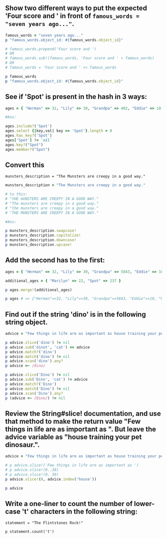 ## Show two different ways to put the expected 'Four score and ' in front of `famous_words = "seven years ago..."`.

```ruby
famous_words = "seven years ago..."
p "famous_words.object_id: #{famous_words.object_id}"

# famous_words.prepend('Four score and ')
# OR
# famous_words.sub!(famous_words, 'Four score and ' + famous_words)
# OR
# famous_words = 'Four score and ' << famous_words

p famous_words
p "famous_words.object_id: #{famous_words.object_id}"

```


## See if 'Spot' is present in the hash in 3 ways:
```ruby
ages = { "Herman" => 32, "Lily" => 30, "Grandpa" => 402, "Eddie" => 10 }

#Ans:

ages.include?('Spot')
ages.select {|key,val| key == 'Spot'}.length > 0
ages.has_key?('Spot')
ages['Spot'] != `nil`
ages.key?("Spot")
ages.member?("Spot")
```

## Convert this
`munsters_description = "The Munsters are creepy in a good way."`

```ruby
munsters_description = "The Munsters are creepy in a good way."

# to this:
# "tHE mUNSTERS ARE CREEPY IN A GOOD WAY."
# "The munsters are creepy in a good way."
# "the munsters are creepy in a good way."
# "THE MUNSTERS ARE CREEPY IN A GOOD WAY."

#Ans:

p munsters_description.swapcase!
p munsters_description.capitalize!
p munsters_description.downcase!
p munsters_description.upcase!
```

## Add the second has to the first:
```ruby
ages = { "Herman" => 32, "Lily" => 30, "Grandpa" => 5843, "Eddie" => 10 }

additional_ages = { "Marilyn" => 22, "Spot" => 237 }

p ages.merge!(additional_ages)

p ages # => {"Herman"=>32, "Lily"=>30, "Grandpa"=>5843, "Eddie"=>10, "Marilyn"=>22, "Spot"=>237}
```

## Find out if the string 'dino' is in the following string object.

```ruby
advice = "Few things in life are as important as house training your pet dinosaur."

p advice.slice('dino') != nil
p advice.sub('dinot', 'cat') == advice
p advice.match?('dino')
p advice.match('dino') != nil
p advice.scan('dino').any?
p advice =~ /dino/

p advice.slice('Dino') != nil
p advice.sub('Dino', 'cat') != advice
p advice.match?('Dino')
p advice.match('Dino') != nil
p advice.scan('Dino').any?
p (advice =~ /Dino/) != nil
```

## Review the String#slice! documentation, and use that method to make the return value "Few things in life are as important as ". But leave the advice variable as "house training your pet dinosaur.".
```ruby
advice = "Few things in life are as important as house training your pet dinosaur."

# p advice.slice!('Few things in life are as important as ')
# p advice.slice!(0..38)
# p advice.slice!(0, 39)
p advice.slice!(0, advice.index('house'))

p advice
```

## Write a one-liner to count the number of lower-case 't' characters in the following string:

`statement = "The Flintstones Rock!"`

`p statement.count('t')`

